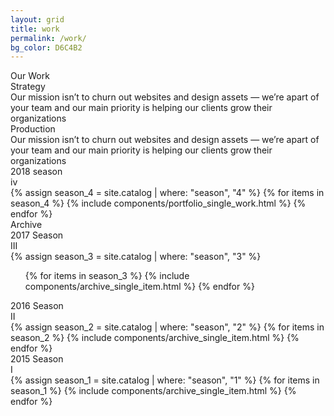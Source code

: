 ```yaml
---
layout: grid
title: work
permalink: /work/
bg_color: D6C4B2
---
```


<div class="beta_page_title">Our Work</div>

<section class="beta_masthead_section">
  <div class="discipline_section">
    <div class="frow justify-between">
      <div class="small_alpha">
        <div class="small_title_wrapper">
          <div class="small_title_line"></div>
          <div class="small_title_text">Strategy</div>
        </div>
        <div class="small_title_description">
          Our mission isn’t to churn out websites and design assets — we’re apart of your team and our main priority is helping our clients grow their organizations
        </div>
      </div>
      <div class="small_alpha">
        <div class="small_title_wrapper">
          <div class="small_title_line"></div>
          <div class="small_title_text">Production</div>
        </div>
        <div class="small_title_description">
          Our mission isn’t to churn out websites and design assets — we’re apart of your team and our main priority is helping our clients grow their organizations
        </div>
      </div>
    </div>
  </div>
</section>

<section class="main_season">
  <div class="season_title">
    2018 season
    <div class="season_roman">iv</div>
  </div>
  <div class="portfolio_grid_work">
    <div class="frow justify-between">
      {% assign season_4 = site.catalog | where: "season", "4" %}
      {% for items in season_4 %}
        {% include components/portfolio_single_work.html %}
      {% endfor %}
    </div>
  </div>
</section>

<section class="archive_work">
  <div class="archive_header">
    Archive
  </div>

  <div class="frow justify-between">
    <div class="archive_season">
      <div class="archive_season_title">
        2017 Season
        <div>III</div>
      </div>
      <div class="frow direction-column">
        {% assign season_3 = site.catalog | where: "season", "3" %}
        <ol>
        {% for items in season_3 %}
          {% include components/archive_single_item.html %}
        {% endfor %}
        </ol>
      </div>
    </div>
    <div class="archive_season">
      <div class="archive_season_title">
        2016 Season
        <div>II</div>
      </div>
      <div class="frow direction-column">
        {% assign season_2 = site.catalog | where: "season", "2" %}
        {% for items in season_2 %}
          {% include components/archive_single_item.html %}
        {% endfor %}
      </div>
    </div>
    <div class="archive_season">
      <div class="archive_season_title">
        2015 Season
        <div>I</div>
      </div>
      <div class="frow direction-column">
        {% assign season_1 = site.catalog | where: "season", "1" %}
        {% for items in season_1 %}
          {% include components/archive_single_item.html %}
        {% endfor %}
      </div>
    </div>
  </div>

</section>